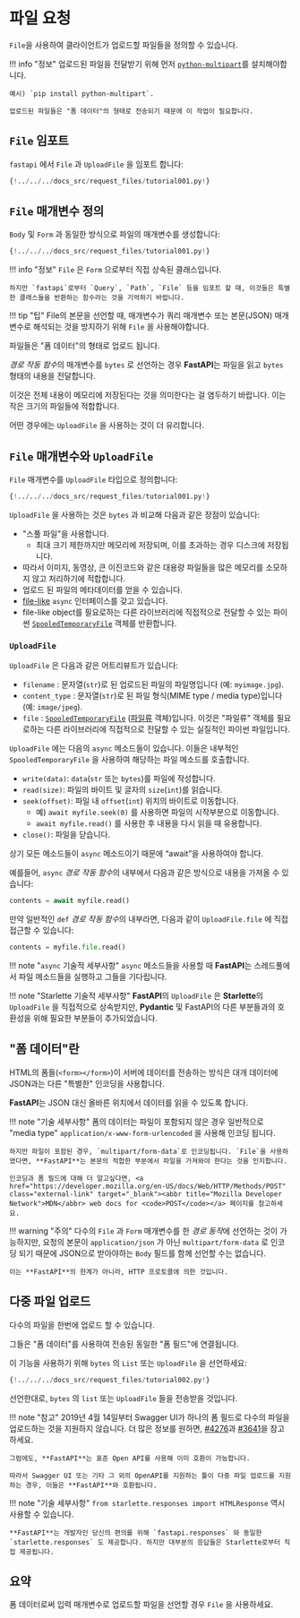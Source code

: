 # 파일 요청

`File`을 사용하여 클라이언트가 업로드할 파일들을 정의할 수 있습니다.

!!! info "정보"
    업로드된 파일을 전달받기 위해 먼저 <a href="https://andrew-d.github.io/python-multipart/" class="external-link" target="_blank">`python-multipart`</a>를 설치해야합니다.

    예시) `pip install python-multipart`.

    업로드된 파일들은 "폼 데이터"의 형태로 전송되기 때문에 이 작업이 필요합니다.

## `File` 임포트

`fastapi` 에서 `File` 과 `UploadFile` 을 임포트 합니다:

```Python hl_lines="1" 
{!../../../docs_src/request_files/tutorial001.py!}
```

## `File` 매개변수 정의

`Body` 및 `Form` 과 동일한 방식으로 파일의 매개변수를 생성합니다:

```Python hl_lines="7" 
{!../../../docs_src/request_files/tutorial001.py!}
```

!!! info "정보"
    `File` 은 `Form` 으로부터 직접 상속된 클래스입니다.

    하지만 `fastapi`로부터 `Query`, `Path`, `File` 등을 임포트 할 때, 이것들은 특별한 클래스들을 반환하는 함수라는 것을 기억하기 바랍니다.

!!! tip "팁"
    File의 본문을 선언할 때, 매개변수가 쿼리 매개변수 또는 본문(JSON) 매개변수로 해석되는  것을 방지하기 위해 `File` 을 사용해야합니다.

파일들은 "폼 데이터"의 형태로 업로드 됩니다.

*경로 작동 함수*의 매개변수를 `bytes` 로 선언하는 경우 **FastAPI**는 파일을 읽고 `bytes` 형태의 내용을 전달합니다.

이것은 전체 내용이 메모리에 저장된다는 것을 의미한다는 걸 염두하기 바랍니다. 이는 작은 크기의 파일들에 적합합니다.

어떤 경우에는 `UploadFile` 을 사용하는 것이 더 유리합니다.

## `File` 매개변수와  `UploadFile`

`File` 매개변수를 `UploadFile` 타입으로 정의합니다:

```Python hl_lines="12" 
{!../../../docs_src/request_files/tutorial001.py!}
```

`UploadFile` 을 사용하는 것은 `bytes` 과 비교해 다음과 같은 장점이 있습니다:

* "스풀 파일"을 사용합니다.
    *  최대 크기 제한까지만 메모리에 저장되며, 이를 초과하는 경우 디스크에 저장됩니다.
* 따라서 이미지, 동영상, 큰 이진코드와 같은 대용량 파일들을 많은 메모리를 소모하지 않고 처리하기에 적합합니다.
* 업로드 된 파일의 메타데이터를 얻을 수 있습니다.
* <a href="https://docs.python.org/3/glossary.html#term-file-like-object" class="external-link" target="_blank">file-like</a>  `async` 인터페이스를 갖고 있습니다.
* file-like object를 필요로하는 다른 라이브러리에 직접적으로 전달할 수 있는 파이썬 <a href="https://docs.python.org/3/library/tempfile.html#tempfile.SpooledTemporaryFile" class="external-link" target="_blank">`SpooledTemporaryFile`</a> 객체를 반환합니다.

### `UploadFile`

`UploadFile` 은 다음과 같은 어트리뷰트가 있습니다:

* `filename` : 문자열(`str`)로 된 업로드된 파일의 파일명입니다 (예: `myimage.jpg`).
* `content_type` : 문자열(`str`)로 된 파일 형식(MIME type / media type)입니다 (예: `image/jpeg`).
* `file` :  <a href="https://docs.python.org/3/library/tempfile.html#tempfile.SpooledTemporaryFile" class="external-link" target="_blank">`SpooledTemporaryFile`</a> (<a href="https://docs.python.org/3/glossary.html#term-file-like-object" class="external-link" target="_blank">파일류</a> 객체)입니다. 이것은 "파일류" 객체를 필요로하는 다른 라이브러리에 직접적으로 전달할 수 있는 실질적인 파이썬 파일입니다.

`UploadFile` 에는 다음의 `async` 메소드들이 있습니다. 이들은 내부적인 `SpooledTemporaryFile` 을 사용하여 해당하는 파일 메소드를 호출합니다.

* `write(data)`: `data`(`str` 또는 `bytes`)를 파일에 작성합니다.
* `read(size)`: 파일의 바이트 및 글자의 `size`(`int`)를 읽습니다.
* `seek(offset)`: 파일 내 `offset`(`int`) 위치의 바이트로 이동합니다.
    * 예) `await myfile.seek(0)` 를 사용하면 파일의 시작부분으로 이동합니다.
    * `await myfile.read()` 를 사용한 후 내용을 다시 읽을 때 유용합니다.
* `close()`: 파일을 닫습니다.

상기 모든 메소드들이 `async` 메소드이기 때문에 “await”을 사용하여야 합니다.

예를들어, `async` *경로 작동 함수*의 내부에서 다음과 같은 방식으로 내용을 가져올 수 있습니다:

```Python
contents = await myfile.read()
```

만약 일반적인 `def` *경로 작동 함수*의 내부라면, 다음과 같이 `UploadFile.file` 에 직접 접근할 수 있습니다:

```Python
contents = myfile.file.read()
```

!!! note  "`async` 기술적 세부사항"
    `async` 메소드들을 사용할 때 **FastAPI**는 스레드풀에서 파일 메소드들을 실행하고 그들을 기다립니다.

!!! note "Starlette 기술적 세부사항"
    **FastAPI**의 `UploadFile` 은 **Starlette**의 `UploadFile` 을 직접적으로 상속받지만, **Pydantic** 및 FastAPI의 다른 부분들과의 호환성을 위해 필요한 부분들이 추가되었습니다.

## "폼 데이터"란

HTML의 폼들(`<form></form>`)이 서버에 데이터를 전송하는 방식은 대개 데이터에 JSON과는 다른 "특별한" 인코딩을 사용합니다. 

**FastAPI**는 JSON 대신 올바른 위치에서 데이터를 읽을 수 있도록 합니다.

!!! note "기술 세부사항"
    폼의 데이터는 파일이 포함되지 않은 경우 일반적으로 "media type" `application/x-www-form-urlencoded` 을 사용해 인코딩 됩니다.

    하지만 파일이 포함된 경우, `multipart/form-data`로 인코딩됩니다. `File`을 사용하였다면, **FastAPI**는 본문의 적합한 부분에서 파일을 가져와야 한다는 것을 인지합니다.

    인코딩과 폼 필드에 대해 더 알고싶다면, <a href="https://developer.mozilla.org/en-US/docs/Web/HTTP/Methods/POST" class="external-link" target="_blank"><abbr title="Mozilla Developer Network">MDN</abbr> web docs for <code>POST</code></a> 페이지를 참고하세요.

!!! warning "주의"
    다수의 `File` 과 `Form` 매개변수를 한 *경로 동작*에 선언하는 것이 가능하지만, 요청의 본문이 `application/json` 가 아닌 `multipart/form-data` 로 인코딩 되기 때문에 JSON으로 받아야하는 `Body` 필드를 함께 선언할 수는 없습니다.

    이는 **FastAPI**의 한계가 아니라, HTTP 프로토콜에 의한 것입니다.

## 다중 파일 업로드

다수의 파일을 한번에 업로드 할 수 있습니다.

그들은 "폼 데이터"를 사용하여 전송된 동일한 "폼 필드"에 연결됩니다.

이 기능을 사용하기 위해  `bytes` 의 `List` 또는 `UploadFile` 을 선언하세요:

```Python hl_lines="10  15" 
{!../../../docs_src/request_files/tutorial002.py!}
```

선언한대로, `bytes` 의 `list` 또는 `UploadFile` 들을 전송받을 것입니다.

!!! note "참고"
    2019년 4월 14일부터 Swagger UI가 하나의 폼 필드로 다수의 파일을 업로드하는 것을 지원하지 않습니다. 더 많은 정보를 원하면,  <a href="https://github.com/swagger-api/swagger-ui/issues/4276" class="external-link" target="_blank">#4276</a>과 <a href="https://github.com/swagger-api/swagger-ui/issues/3641" class="external-link" target="_blank">#3641</a>을 참고하세요.

    그럼에도, **FastAPI**는 표준 Open API를 사용해 이미 호환이 가능합니다.

    따라서 Swagger UI 또는 기타 그 외의 OpenAPI를 지원하는 툴이 다중 파일 업로드를 지원하는 경우, 이들은 **FastAPI**와 호환됩니다.

!!! note "기술 세부사항"
    `from starlette.responses import HTMLResponse` 역시 사용할  수 있습니다.

    **FastAPI**는 개발자인 당신의 편의를 위해 `fastapi.responses` 와 동일한 `starlette.responses` 도 제공합니다. 하지만 대부분의 응답들은 Starlette로부터 직접 제공됩니다.

## 요약

폼 데이터로써 입력 매개변수로 업로드할 파일을 선언할 경우 `File` 을 사용하세요.

